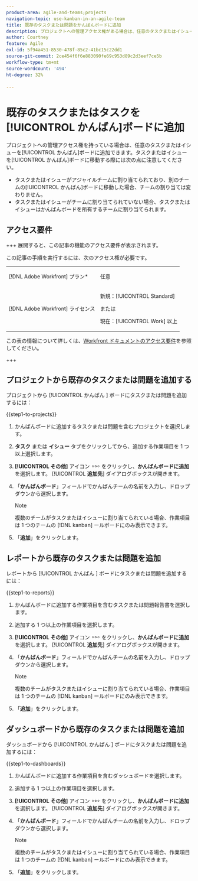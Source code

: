 ```yaml
---
product-area: agile-and-teams;projects
navigation-topic: use-kanban-in-an-agile-team
title: 既存のタスクまたは問題をかんばんボードに追加
description: プロジェクトへの管理アクセス権がある場合は、任意のタスクまたはイシューをかんばんボードに追加できます。
author: Courtney
feature: Agile
exl-id: 5f94a451-8530-478f-85c2-41bc15c22dd1
source-git-commit: 2ce454f6f6e883090fe69c953d89c2d3eef7ce5b
workflow-type: tm+mt
source-wordcount: '494'
ht-degree: 32%

---
```


# 既存のタスクまたはタスクを[!UICONTROL かんばん]ボードに追加

<!-- Audited: 4/2025 -->

プロジェクトへの管理アクセス権を持っている場合は、任意のタスクまたはイシューを[!UICONTROL かんばん]ボードに追加できます。タスクまたはイシューを[!UICONTROL かんばん]ボードに移動する際には次の点に注意してください。

* タスクまたはイシューがアジャイルチームに割り当てられており、別のチームの[!UICONTROL かんばん]ボードに移動した場合、チームの割り当ては変わりません。
* タスクまたはイシューがチームに割り当てられていない場合、タスクまたはイシューはかんばんボードを所有するチームに割り当てられます。

## アクセス要件

+++ 展開すると、この記事の機能のアクセス要件が表示されます。

この記事の手順を実行するには、次のアクセス権が必要です。

<table style="table-layout:auto"> 
 <col> 
 </col> 
 <col> 
 </col> 
 <tbody> 
  <tr> 
   <td role="rowheader">[!DNL Adobe Workfront] プラン*</td> 
   <td> <p>任意</p> </td> 
  </tr> 
  <tr> 
   <td role="rowheader">[!DNL Adobe Workfront] ライセンス</td> 
   <td> <p>新規：[!UICONTROL Standard]</p> 
   または
   <p>現在：[!UICONTROL Work] 以上</p> </td> 
  </tr>
 </tbody> 
</table>

この表の情報について詳しくは、[Workfront ドキュメントのアクセス要件](/help/quicksilver/administration-and-setup/add-users/access-levels-and-object-permissions/access-level-requirements-in-documentation.md)を参照してください。

+++

## プロジェクトから既存のタスクまたは問題を追加する

プロジェクトから [!UICONTROL  かんばん ] ボードにタスクまたは問題を追加するには：

{{step1-to-projects}}

1. かんばんボードに追加するタスクまたは問題を含むプロジェクトを選択します。
1. **タスク** または **イシュー** タブをクリックしてから、追加する作業項目を 1 つ以上選択します。
1. **[!UICONTROL その他]** アイコン ![ その他 ](assets/more-icon.png) をクリックし、**かんばんボードに追加** を選択します。 [!UICONTROL **追加先**] ダイアログボックスが開きます。
1. 「**かんばんボード**」フィールドでかんばんチームの名前を入力し、ドロップダウンから選択します。

   >[!NOTE]
   >
   >複数のチームがタスクまたはイシューに割り当てられている場合、作業項目は 1 つのチームの [!DNL kanban] ールボードにのみ表示できます。
1. 「**追加**」をクリックします。


## レポートから既存のタスクまたは問題を追加

レポートから [!UICONTROL  かんばん ] ボードにタスクまたは問題を追加するには：

{{step1-to-reports}}

1. かんばんボードに追加する作業項目を含むタスクまたは問題報告書を選択します。
1. 追加する 1 つ以上の作業項目を選択します。
1. **[!UICONTROL その他]** アイコン ![ その他 ](assets/more-icon.png) をクリックし、**かんばんボードに追加** を選択します。 [!UICONTROL **追加先**] ダイアログボックスが開きます。
1. 「**かんばんボード**」フィールドでかんばんチームの名前を入力し、ドロップダウンから選択します。

   >[!NOTE]
   >
   >複数のチームがタスクまたはイシューに割り当てられている場合、作業項目は 1 つのチームの [!DNL kanban] ールボードにのみ表示できます。
1. 「**追加**」をクリックします。



## ダッシュボードから既存のタスクまたは問題を追加

ダッシュボードから [!UICONTROL  かんばん ] ボードにタスクまたは問題を追加するには：

{{step1-to-dashboards}}

1. かんばんボードに追加する作業項目を含むダッシュボードを選択します。
1. 追加する 1 つ以上の作業項目を選択します。
1. **[!UICONTROL その他]** アイコン ![ その他 ](assets/more-icon.png) をクリックし、**かんばんボードに追加** を選択します。 [!UICONTROL **追加先**] ダイアログボックスが開きます。
1. 「**かんばんボード**」フィールドでかんばんチームの名前を入力し、ドロップダウンから選択します。

   >[!NOTE]
   >
   >複数のチームがタスクまたはイシューに割り当てられている場合、作業項目は 1 つのチームの [!DNL kanban] ールボードにのみ表示できます。

1. 「**追加**」をクリックします。